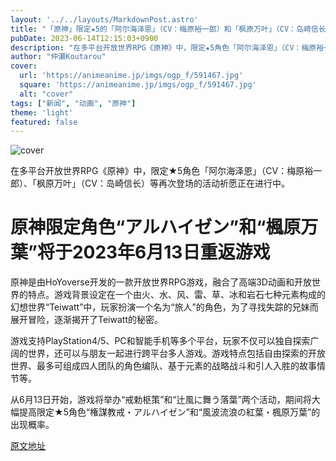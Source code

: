 ```yaml
---
layout: '../../layouts/MarkdownPost.astro'
title: "「原神」限定★5的「阿尔海泽恩」（CV：梅原裕一郎）和「枫原万叶」（CV：岛崎信长）再次登场！活动祈愿正在进行中"
pubDate: 2023-06-14T12:15:03+0900
description: "在多平台开放世界RPG《原神》中，限定★5角色「阿尔海泽恩」（CV：梅原裕一郎）、「枫原万叶」（CV：岛崎信长）等再次登场的活动祈愿正在进行中。"
author: "仲瀬Koutarou"
cover:
  url: 'https://animeanime.jp/imgs/ogp_f/591467.jpg'
  square: 'https://animeanime.jp/imgs/ogp_f/591467.jpg'
  alt: "cover"
tags: ["新闻", "动画", "原神"]
theme: 'light'
featured: false
---
```


![cover](https://animeanime.jp/imgs/ogp_f/591467.jpg)

在多平台开放世界RPG《原神》中，限定★5角色「阿尔海泽恩」（CV：梅原裕一郎）、「枫原万叶」（CV：岛崎信长）等再次登场的活动祈愿正在进行中。

# 原神限定角色“アルハイゼン”和“楓原万葉”将于2023年6月13日重返游戏

原神是由HoYoverse开发的一款开放世界RPG游戏，融合了高端3D动画和开放世界的特点。游戏背景设定在一个由火、水、风、雷、草、冰和岩石七种元素构成的幻想世界“Teiwatt”中，玩家扮演一个名为“旅人”的角色，为了寻找失踪的兄妹而展开冒险，逐渐揭开了Teiwatt的秘密。

游戏支持PlayStation4/5、PC和智能手机等多个平台，玩家不仅可以独自探索广阔的世界，还可以与朋友一起进行跨平台多人游戏。游戏特点包括自由探索的开放世界、最多可组成四人团队的角色编队、基于元素的战略战斗和引人入胜的故事情节等。

从6月13日开始，游戏将举办“戒勅枢策”和“辻風に舞う落葉”两个活动，期间将大幅提高限定★5角色“権謀教戒・アルハイゼン”和“風波流浪の紅葉・楓原万葉”的出现概率。

  [原文地址](https://animeanime.jp/article/2023/06/14/77908.html)